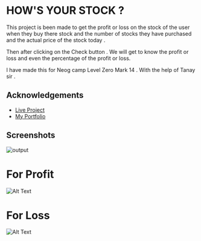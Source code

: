 
#  HOW'S YOUR STOCK ?

This project is been made to get the profit or loss on the stock of the user when they buy there stock and the number of stocks
they have purchased and the actual price of the stock today .


Then after clicking on the Check button . We will get to know the profit or loss and even the percentage of the profit or loss.

I have made this for Neog camp Level Zero Mark 14 . With the help of Tanay sir .
## Acknowledgements

 - [Live Project](https://mark14-hows-your-stock-neog-camp.netlify.app/)
 - [My Portfolio](https://ayush-portfolio-neog-camp.netlify.app/projects.html)
 

  
## Screenshots

![output](https://dev-to-uploads.s3.amazonaws.com/uploads/articles/gzdb9hxr460uko6q22xa.png)


# For Profit 
  ![Alt Text](https://dev-to-uploads.s3.amazonaws.com/uploads/articles/g76ljd5ppd52pbk1aohs.png)

  # For Loss

  ![Alt Text](https://dev-to-uploads.s3.amazonaws.com/uploads/articles/ih93cveesyttfvrnzzt0.png)